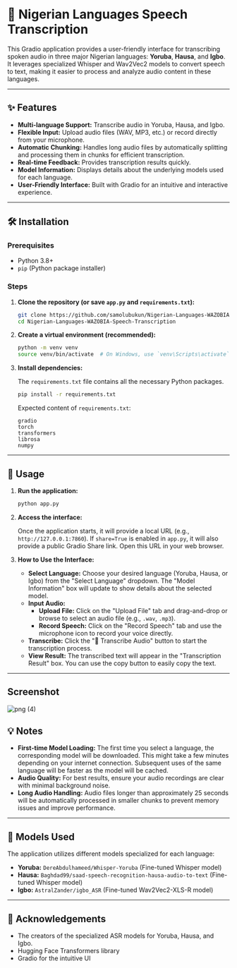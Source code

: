 # 🎤 Nigerian Languages Speech Transcription

This Gradio application provides a user-friendly interface for transcribing spoken audio in three major Nigerian languages: **Yoruba**, **Hausa**, and **Igbo**. It leverages specialized Whisper and Wav2Vec2 models to convert speech to text, making it easier to process and analyze audio content in these languages.

---

## ✨ Features

* **Multi-language Support:** Transcribe audio in Yoruba, Hausa, and Igbo.
* **Flexible Input:** Upload audio files (WAV, MP3, etc.) or record directly from your microphone.
* **Automatic Chunking:** Handles long audio files by automatically splitting and processing them in chunks for efficient transcription.
* **Real-time Feedback:** Provides transcription results quickly.
* **Model Information:** Displays details about the underlying models used for each language.
* **User-Friendly Interface:** Built with Gradio for an intuitive and interactive experience.

---

## 🛠️ Installation

### Prerequisites

* Python 3.8+
* `pip` (Python package installer)

### Steps

1.  **Clone the repository (or save `app.py` and `requirements.txt`):**

    ```bash
    git clone https://github.com/samolubukun/Nigerian-Languages-WAZOBIA-Speech-Transcription.git
    cd Nigerian-Languages-WAZOBIA-Speech-Transcription
    ```

2.  **Create a virtual environment (recommended):**

    ```bash
    python -m venv venv
    source venv/bin/activate  # On Windows, use `venv\Scripts\activate`
    ```

3.  **Install dependencies:**

    The `requirements.txt` file contains all the necessary Python packages.

    ```bash
    pip install -r requirements.txt
    ```

    Expected content of `requirements.txt`:

    ```
    gradio
    torch
    transformers
    librosa
    numpy
    ```

---

## 🚀 Usage

1.  **Run the application:**

    ```bash
    python app.py
    ```

2.  **Access the interface:**

    Once the application starts, it will provide a local URL (e.g., `http://127.0.0.1:7860`). If `share=True` is enabled in `app.py`, it will also provide a public Gradio Share link. Open this URL in your web browser.

3.  **How to Use the Interface:**

    * **Select Language:** Choose your desired language (Yoruba, Hausa, or Igbo) from the "Select Language" dropdown. The "Model Information" box will update to show details about the selected model.
    * **Input Audio:**
        * **Upload File:** Click on the "Upload File" tab and drag-and-drop or browse to select an audio file (e.g., `.wav`, `.mp3`).
        * **Record Speech:** Click on the "Record Speech" tab and use the microphone icon to record your voice directly.
    * **Transcribe:** Click the "🎯 Transcribe Audio" button to start the transcription process.
    * **View Result:** The transcribed text will appear in the "Transcription Result" box. You can use the copy button to easily copy the text.

---

## Screenshot

![png (4)](https://github.com/user-attachments/assets/58e9ebea-d801-4b7d-812c-a41d6e73d0c0)


## 💡 Notes

* **First-time Model Loading:** The first time you select a language, the corresponding model will be downloaded. This might take a few minutes depending on your internet connection. Subsequent uses of the same language will be faster as the model will be cached.
* **Audio Quality:** For best results, ensure your audio recordings are clear with minimal background noise.
* **Long Audio Handling:** Audio files longer than approximately 25 seconds will be automatically processed in smaller chunks to prevent memory issues and improve performance.

---

## 🧠 Models Used

The application utilizes different models specialized for each language:

* **Yoruba:** `DereAbdulhameed/Whisper-Yoruba` (Fine-tuned Whisper model)
* **Hausa:** `Baghdad99/saad-speech-recognition-hausa-audio-to-text` (Fine-tuned Whisper model)
* **Igbo:** `AstralZander/igbo_ASR` (Fine-tuned Wav2Vec2-XLS-R model)

---


## 🙏 Acknowledgements

* The creators of the specialized ASR models for Yoruba, Hausa, and Igbo.
* Hugging Face Transformers library
* Gradio for the intuitive UI
